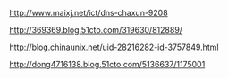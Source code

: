   http://www.maixj.net/ict/dns-chaxun-9208
    
  http://369369.blog.51cto.com/319630/812889/

  http://blog.chinaunix.net/uid-28216282-id-3757849.html
  
  http://dong4716138.blog.51cto.com/5136637/1175001